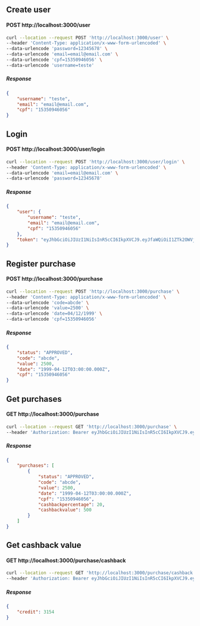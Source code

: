 ## Create user

#### POST http://localhost:3000/user
```bash
curl --location --request POST 'http://localhost:3000/user' \
--header 'Content-Type: application/x-www-form-urlencoded' \
--data-urlencode 'password=12345678' \
--data-urlencode 'email=email@email.com' \
--data-urlencode 'cpf=15350946056' \
--data-urlencode 'username=teste'
```
##### Response
```json
{
    "username": "teste",
    "email": "email@email.com",
    "cpf": "15350946056"
}
```

## Login

#### POST http://localhost:3000/user/login
```bash
curl --location --request POST 'http://localhost:3000/user/login' \
--header 'Content-Type: application/x-www-form-urlencoded' \
--data-urlencode 'email=email@email.com' \
--data-urlencode 'password=12345678'
```
##### Response
```json
{
    "user": {
        "username": "teste",
        "email": "email@email.com",
        "cpf": "15350946056"
    },
    "token": "eyJhbGciOiJIUzI1NiIsInR5cCI6IkpXVCJ9.eyJfaWQiOiI1ZTk2OWVjYzQ1NGRlMDY3YWJhZWUyMTEiLCJjcmVhdGVkQXQiOjE1ODY5MjkzNjQyODksImlhdCI6MTU4NjkyOTM2NCwiZXhwIjoxNTg2OTMyOTY0fQ.M1Bg4Eh9emkbdIhVF6S3TVi4DFsGCLK1uy7tRxtDSn4"
}
```

## Register purchase

#### POST http://localhost:3000/purchase
```bash
curl --location --request POST 'http://localhost:3000/purchase' \
--header 'Content-Type: application/x-www-form-urlencoded' \
--data-urlencode 'code=abcde' \
--data-urlencode 'value=2500' \
--data-urlencode 'date=04/12/1999' \
--data-urlencode 'cpf=15350946056'
```
##### Response
```json
{
    "status": "APPROVED",
    "code": "abcde",
    "value": 2500,
    "date": "1999-04-12T03:00:00.000Z",
    "cpf": "15350946056"
}
```

## Get purchases

#### GET http://localhost:3000/purchase
```bash
curl --location --request GET 'http://localhost:3000/purchase' \
--header 'Authorization: Bearer eyJhbGciOiJIUzI1NiIsInR5cCI6IkpXVCJ9.eyJfaWQiOiI1ZTk2OWVjYzQ1NGRlMDY3YWJhZWUyMTEiLCJjcmVhdGVkQXQiOjE1ODY5MjkzNjQyODksImlhdCI6MTU4NjkyOTM2NCwiZXhwIjoxNTg2OTMyOTY0fQ.M1Bg4Eh9emkbdIhVF6S3TVi4DFsGCLK1uy7tRxtDSn4'
```
##### Response
```json
{
    "purchases": [
        {
            "status": "APPROVED",
            "code": "abcde",
            "value": 2500,
            "date": "1999-04-12T03:00:00.000Z",
            "cpf": "15350946056",
            "cashbackpercentage": 20,
            "cashbackvalue": 500
        }
    ]
}
```

## Get cashback value

#### GET  http://localhost:3000/purchase/cashback
```bash
curl --location --request GET 'http://localhost:3000/purchase/cashback' \
--header 'Authorization: Bearer eyJhbGciOiJIUzI1NiIsInR5cCI6IkpXVCJ9.eyJfaWQiOiI1ZTk2OWVjYzQ1NGRlMDY3YWJhZWUyMTEiLCJjcmVhdGVkQXQiOjE1ODY5MjkzNjQyODksImlhdCI6MTU4NjkyOTM2NCwiZXhwIjoxNTg2OTMyOTY0fQ.M1Bg4Eh9emkbdIhVF6S3TVi4DFsGCLK1uy7tRxtDSn4'
```
##### Response
```json
{
    "credit": 3154
}
```

